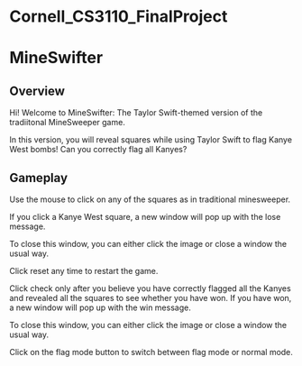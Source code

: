 # Cornell_CS3110_FinalProject
# MineSwifter

## Overview

Hi! Welcome to MineSwifter: The Taylor Swift-themed version of the tradiitonal MineSweeper game.

In this version, you will reveal squares while using Taylor Swift to flag Kanye West bombs!
Can you correctly flag all Kanyes?

## Gameplay

Use the mouse to click on any of the squares as in traditional minesweeper.

If you click a Kanye West square, a new window will pop up with the lose message.

To close this window, you can either click the image or close a window the usual way.

Click reset any time to restart the game.

Click check only after you believe you have correctly flagged all the Kanyes and
revealed all the squares to see whether you have won. If you have won, a new
window will pop up with the win message.

To close this window, you can either click the image or close a window the usual way.

Click on the flag mode button to switch between flag mode or normal mode.
